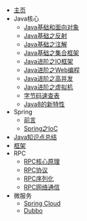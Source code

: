 - [主页](README.md)
- Java核心
  - [Java基础和面向对象](java/base.md)
  - [Java基础之反射](java/reflect.md)
  - [Java基础之注解](java/annonation.md)
  - [Java基础之集合框架](java/collection.md)
  - [Java进阶之IO框架](java/io.md)
  - [Java进阶之Web编程](java/web.md)
  - [Java进阶之高并发](java/juc.md)
  - [Java进阶之虚拟机](java/jvm.md)
  - [字节码速查表](java/bytecode.md)
  - [Java8的新特性](java/java8.md)
- Spring
  - [前言](spring/introduce.md)
  - [Spring之IoC](spring/core/ioc.md)
- [Java知识点总结](summary.md)
- [框架](framework/index.md)
- RPC
  - [RPC核心原理](rpc/start.md)
  - [RPC协议](rpc/protocol.md)
  - [RPC序列化](rpc/serialize.md)
  - [RPC网络通信](rpc/network.md)
- 微服务
  - [Spring Cloud](micros/sc.md)
  - [Dubbo](micros/dubbo.md)



